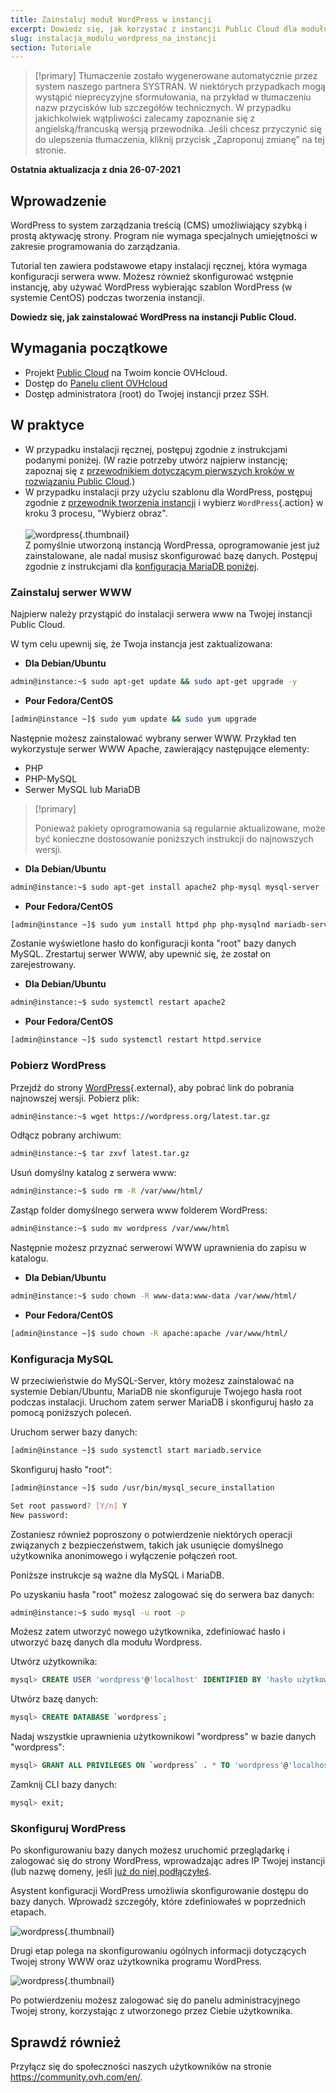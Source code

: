 ```yaml
---
title: Zainstaluj moduł WordPress w instancji
excerpt: Dowiedz się, jak korzystać z instancji Public Cloud dla modułu WordPress
slug: instalacja_modulu_wordpress_na_instancji
section: Tutoriale
---
```


> [!primary]
> Tłumaczenie zostało wygenerowane automatycznie przez system naszego partnera SYSTRAN. W niektórych przypadkach mogą wystąpić nieprecyzyjne sformułowania, na przykład w tłumaczeniu nazw przycisków lub szczegółów technicznych. W przypadku jakichkolwiek wątpliwości zalecamy zapoznanie się z angielską/francuską wersją przewodnika. Jeśli chcesz przyczynić się do ulepszenia tłumaczenia, kliknij przycisk „Zaproponuj zmianę” na tej stronie.
> 

**Ostatnia aktualizacja z dnia 26-07-2021**

## Wprowadzenie

WordPress to system zarządzania treścią (CMS) umożliwiający szybką i prostą aktywację strony. Program nie wymaga specjalnych umiejętności w zakresie programowania do zarządzania.

Tutorial ten zawiera podstawowe etapy instalacji ręcznej, która wymaga konfiguracji serwera www. Możesz również skonfigurować wstępnie instancję, aby używać WordPress wybierając szablon WordPress (w systemie CentOS) podczas tworzenia instancji.

**Dowiedz się, jak zainstalować WordPress na instancji Public Cloud.**

## Wymagania początkowe

- Projekt [Public Cloud](https://www.ovhcloud.com/pl/public-cloud/) na Twoim koncie OVHcloud.
- Dostęp do [Panelu client OVHcloud](https://www.ovh.com/auth/?action=gotomanager&from=https://www.ovh.pl/&ovhSubsidiary=pl)
- Dostęp administratora (root) do Twojej instancji przez SSH.

## W praktyce

- W przypadku instalacji ręcznej, postępuj zgodnie z instrukcjami podanymi poniżej. (W razie potrzeby utwórz najpierw instancję; zapoznaj się z [przewodnikiem dotyczącym pierwszych kroków w rozwiązaniu Public Cloud](../public-cloud-pierwsze-kroki/).)
- W przypadku instalacji przy użyciu szablonu dla WordPress, postępuj zgodnie z [przewodnik tworzenia instancji](../public-cloud-pierwsze-kroki/) i wybierz `WordPress`{.action} w kroku 3 procesu, "Wybierz obraz". <br><br> ![wordpress](images/wp_instance.png){.thumbnail} <br> Z pomyślnie utworzoną instancją WordPressa, oprogramowanie jest już zainstalowane, ale nadal musisz skonfigurować bazę danych. Postępuj zgodnie z instrukcjami dla [konfiguracja MariaDB poniżej](#sqlconf).

### Zainstaluj serwer WWW

Najpierw należy przystąpić do instalacji serwera www na Twojej instancji Public Cloud.

W tym celu upewnij się, że Twoja instancja jest zaktualizowana:

- **Dla Debian/Ubuntu**

```bash
admin@instance:~$ sudo apt-get update && sudo apt-get upgrade -y
```

- **Pour Fedora/CentOS**

```bash
[admin@instance ~]$ sudo yum update && sudo yum upgrade
```

Następnie możesz zainstalować wybrany serwer WWW. Przykład ten wykorzystuje serwer WWW Apache, zawierający następujące elementy:

- PHP
- PHP-MySQL
- Serwer MySQL lub MariaDB

> [!primary]
>
> Ponieważ pakiety oprogramowania są regularnie aktualizowane, może być konieczne dostosowanie poniższych instrukcji do najnowszych wersji.
>

- **Dla Debian/Ubuntu**

```bash
admin@instance:~$ sudo apt-get install apache2 php-mysql mysql-server -y
```

- **Pour Fedora/CentOS**

```bash
[admin@instance ~]$ sudo yum install httpd php php-mysqlnd mariadb-server -y
```

Zostanie wyświetlone hasło do konfiguracji konta "root" bazy danych MySQL. Zrestartuj serwer WWW, aby upewnić się, że został on zarejestrowany.

- **Dla Debian/Ubuntu**

```bash
admin@instance:~$ sudo systemctl restart apache2
```

- **Pour Fedora/CentOS**

```bash
[admin@instance ~]$ sudo systemctl restart httpd.service
```

### Pobierz WordPress

Przejdź do strony [WordPress](https://wordpress.org/download/){.external}, aby pobrać link do pobrania najnowszej wersji. Pobierz plik:

```bash
admin@instance:~$ wget https://wordpress.org/latest.tar.gz
```

Odłącz pobrany archiwum:

```bash
admin@instance:~$ tar zxvf latest.tar.gz
```

Usuń domyślny katalog z serwera www:

```bash
admin@instance:~$ sudo rm -R /var/www/html/
```

Zastąp folder domyślnego serwera www folderem WordPress:

```bash
admin@instance:~$ sudo mv wordpress /var/www/html
```

Następnie możesz przyznać serwerowi WWW uprawnienia do zapisu w katalogu.

- **Dla Debian/Ubuntu**

```bash
admin@instance:~$ sudo chown -R www-data:www-data /var/www/html/
```

- **Pour Fedora/CentOS**

```bash
[admin@instance ~]$ sudo chown -R apache:apache /var/www/html/
```

### Konfiguracja MySQL <a name="sqlconf"></a>

W przeciwieństwie do MySQL-Server, który możesz zainstalować na systemie Debian/Ubuntu, MariaDB nie skonfiguruje Twojego hasła root podczas instalacji. Uruchom zatem serwer MariaDB i skonfiguruj hasło za pomocą poniższych poleceń.

Uruchom serwer bazy danych:

```bash
[admin@instance ~]$ sudo systemctl start mariadb.service
```

Skonfiguruj hasło "root":

```bash
[admin@instance ~]$ sudo /usr/bin/mysql_secure_installation
```

```bash
Set root password? [Y/n] Y
New password:
```

Zostaniesz również poproszony o potwierdzenie niektórych operacji związanych z bezpieczeństwem, takich jak usunięcie domyślnego użytkownika anonimowego i wyłączenie połączeń root.

Poniższe instrukcje są ważne dla MySQL i MariaDB.

Po uzyskaniu hasła "root" możesz zalogować się do serwera baz danych:

```bash
admin@instance:~$ sudo mysql -u root -p
```

Możesz zatem utworzyć nowego użytkownika, zdefiniować hasło i utworzyć bazę danych dla modułu Wordpress.

Utwórz użytkownika:

```sql
mysql> CREATE USER 'wordpress'@'localhost' IDENTIFIED BY 'hasło użytkownika';
```

Utwórz bazę danych:

```sql
mysql> CREATE DATABASE `wordpress`;
```

Nadaj wszystkie uprawnienia użytkownikowi "wordpress" w bazie danych "wordpress":

```sql
mysql> GRANT ALL PRIVILEGES ON `wordpress` . * TO 'wordpress'@'localhost';
```

Zamknij CLI bazy danych:

```sql
mysql> exit;
```

### Skonfiguruj WordPress

Po skonfigurowaniu bazy danych możesz uruchomić przeglądarkę i zalogować się do strony WordPress, wprowadzając adres IP Twojej instancji (lub nazwę domeny, jeśli [już do niej podłączyłeś](../../domains/hosting_www_jak_edytowac_strefe_dns/).

Asystent konfiguracji WordPress umożliwia skonfigurowanie dostępu do bazy danych. Wprowadź szczegóły, które zdefiniowałeś w poprzednich etapach.

![wordpress](images/wp_install1.png){.thumbnail}

Drugi etap polega na skonfigurowaniu ogólnych informacji dotyczących Twojej strony WWW oraz użytkownika programu WordPress.

![wordpress](images/wp_install2.png){.thumbnail}

Po potwierdzeniu możesz zalogować się do panelu administracyjnego Twojej strony, korzystając z utworzonego przez Ciebie użytkownika.

## Sprawdź również

Przyłącz się do społeczności naszych użytkowników na stronie <https://community.ovh.com/en/>.